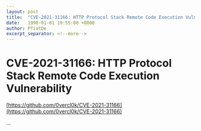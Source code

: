 ```yaml
---
layout: post
title:  "CVE-2021-31166: HTTP Protocol Stack Remote Code Execution Vulnerability"
date:   1990-01-01 19:55:00 +0000
author: PfiatDe
excerpt_separator: <!--more-->
---
```


# CVE-2021-31166: HTTP Protocol Stack Remote Code Execution Vulnerability
[https://github.com/0vercl0k/CVE-2021-31166](https://github.com/0vercl0k/CVE-2021-31166)

...
<!--more-->
